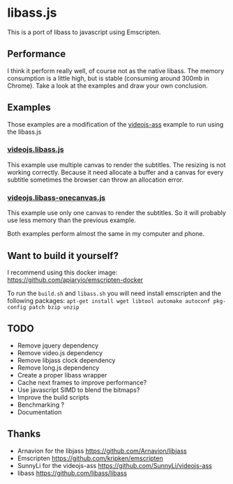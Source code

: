 # libass.js
This is a port of libass to javascript using Emscripten.

## Performance
I think it perform really well, of course not as the native libass.
The memory consumption is a little high, but is stable (consuming around 300mb in Chrome).
Take a look at the examples and draw your own conclusion.

## Examples
Those examples are a modification of the [videojs-ass](https://github.com/SunnyLi/videojs-ass) example to run using the libass.js

### [videojs.libass.js](http://dead.github.io/libass.js/example-videojs/test.html)
This example use multiple canvas to render the subtitles. The resizing is not working correctly.
Because it need allocate a buffer and a canvas for every subtitle sometimes the browser can throw an allocation error.

### [videojs.libass-onecanvas.js](http://dead.github.io/libass.js/example-videojs/test-onecanvas.html)
This example use only one canvas to render the subtitles. So it will probably use less memory than the previous example.

Both examples perform almost the same in my computer and phone.

## Want to build it yourself?
I recommend using this docker image: https://github.com/apiaryio/emscripten-docker

To run the `build.sh` and `libass.sh` you will need install emscripten and the following packages:
`apt-get install wget libtool automake autoconf pkg-config patch bzip unzip`

## TODO
* Remove jquery dependency
* Remove video.js dependency
* Remove libjass clock dependency
* Remove long.js dependency
* Create a proper libass wrapper
* Cache next frames to improve performance?
* Use javascript SIMD to blend the bitmaps?
* Improve the build scripts
* Benchmarking ?
* Documentation

## Thanks
* Arnavion for the libjass https://github.com/Arnavion/libjass
* Emscripten https://github.com/kripken/emscripten
* SunnyLi for the videojs-ass https://github.com/SunnyLi/videojs-ass
* libass https://github.com/libass/libass
